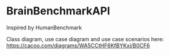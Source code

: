 # BrainBenchmarkAPI

Inspired by HumanBenchmark

Class diagram, use case diagram and use case scenarios here: https://cacoo.com/diagrams/WA5CCtHF6KfBYKxi/B0CF6
